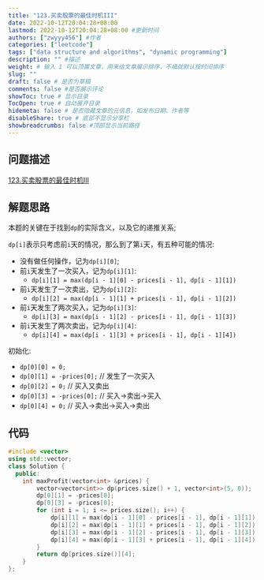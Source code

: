 ```yaml
---
title: "123.买卖股票的最佳时机III"
date: 2022-10-12T20:04:28+08:00
lastmod: 2022-10-12T20:04:28+08:00 #更新时间
authors: ["zwyyy456"] #作者
categories: ["leetcode"]
tags: ["data structure and algorithms", "dynamic programming"]
description: "" #描述
weight: # 输入 1 可以顶置文章，用来给文章展示排序，不填就默认按时间排序
slug: ""
draft: false # 是否为草稿
comments: false #是否展示评论
showToc: true # 显示目录
TocOpen: true # 自动展开目录
hidemeta: false # 是否隐藏文章的元信息，如发布日期、作者等
disableShare: true # 底部不显示分享栏
showbreadcrumbs: false #顶部显示当前路径
---
```

## 问题描述
[123.买卖股票的最佳时机III](https://leetcode.cn/problems/best-time-to-buy-and-sell-stock-iii/)

## 解题思路
本题的关键在于找到`dp`的实际含义，以及它的递推关系;

`dp[i]`表示只考虑前`i`天的情况，那么到了第`i`天，有五种可能的情况:
- 没有做任何操作，记为`dp[i][0]`;
- 前`i`天发生了一次买入，记为`dp[i][1]`:
    - `dp[i][1] = max(dp[i - 1][0] - prices[i - 1], dp[i - 1][1])`
- 前`i`天发生了一次卖出，记为`dp[i][2]`:
    - `dp[i][2] = max(dp[i - 1][1] + prices[i - 1], dp[i - 1][2])`
- 前`i`天发生了两次买入，记为`dp[i][3]`:
    - `dp[i][3] = max(dp[i - 1][2] - prices[i - 1], dp[i - 1][3])`
- 前`i`天发生了两次卖出，记为`dp[i][4]`:
    - `dp[i][4] = max(dp[i - 1][3] + prices[i - 1], dp[i - 1][4])`

初始化:
- `dp[0][0] = 0;`
- `dp[0][1] = -prices[0];` // 发生了一次买入
- `dp[0][2] = 0;` // 买入又卖出
- `dp[0][3] = -prices[0];` // 买入->卖出->买入
- `dp[0][4] = 0;` // 买入->卖出->买入->卖出

## 代码
```cpp
#include <vector>
using std::vector;
class Solution {
  public:
    int maxProfit(vector<int> &prices) {
        vector<vector<int>> dp(prices.size() + 1, vector<int>(5, 0));
        dp[0][1] = -prices[0];
        dp[0][3] = -prices[0];
        for (int i = 1; i <= prices.size(); i++) {
            dp[i][1] = max(dp[i - 1][0] - prices[i - 1], dp[i - 1][1]);
            dp[i][2] = max(dp[i - 1][1] + prices[i - 1], dp[i - 1][2]);
            dp[i][3] = max(dp[i - 1][2] - prices[i - 1], dp[i - 1][3]);
            dp[i][4] = max(dp[i - 1][3] + prices[i - 1], dp[i - 1][4]);
        }
        return dp[prices.size()][4];
    }
};
```


